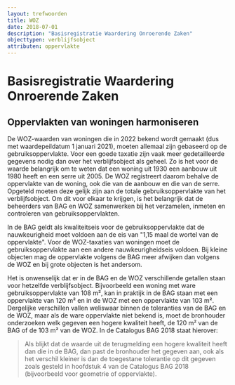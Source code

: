 ```yaml
---
layout: trefwoorden
title: WOZ
date: 2018-07-01
description: "Basisregistratie Waardering Onroerende Zaken"
objecttypen: verblijfsobject
attributen: oppervlakte
---
```


# Basisregistratie Waardering Onroerende Zaken

## Oppervlakten van woningen harmoniseren

De WOZ-waarden van woningen die in 2022 bekend wordt gemaakt (dus met waardepeildatum 1 januari 2021), moeten allemaal zijn gebaseerd op de gebruiksoppervlakte. Voor een goede taxatie zijn vaak meer gedetailleerde gegevens nodig dan over het verblijfsobject als geheel. Zo is het voor de waarde belangrijk om te weten dat een woning uit 1930 een aanbouw uit 1980 heeft en een serre uit 2005. De WOZ registreert daarom behalve de oppervlakte van de woning, ook die van de aanbouw en die van de serre. Opgeteld moeten deze gelijk zijn aan de totale gebruiksoppervlakte van het verblijfsobject. Om dit voor elkaar te krijgen, is het belangrijk dat de beheerders van BAG en WOZ samenwerken bij het verzamelen, inmeten en controleren van gebruiksoppervlakten.

In de BAG geldt als kwaliteitseis voor de gebruiksoppervlakte dat de nauwkeurigheid moet voldoen aan de eis van "1,15 maal de wortel van de oppervlakte". Voor de WOZ-taxaties van woningen moet de gebruiksoppervlakte aan een andere nauwkeurigheidseis voldoen. Bij kleine objecten mag de oppervlakte volgens de BAG meer afwijken dan volgens de WOZ en bij grote objecten is het andersom.

Het is onwenselijk dat er in de BAG en de WOZ verschillende getallen staan voor hetzelfde verblijfsobject. Bijvoorbeeld een woning met ware gebruiksoppervlakte van 108 m², kan in praktijk in de BAG staan met een oppervlakte van 120 m² en in de WOZ met een oppervlakte van 103 m². Dergelijke verschillen vallen weliswaar binnen de toleranties van de BAG en de WOZ, maar als de ware oppervlakte niet bekend is, moet de bronhouder onderzoeken welk gegeven een hogere kwaliteit heeft, de 120 m² van de BAG of de 103 m² van de WOZ. In de Catalogus BAG 2018 staat hierover:

> Als blijkt dat de waarde uit de terugmelding een hogere kwaliteit heeft dan die in de BAG, dan past de bronhouder het gegeven aan, ook als het verschil kleiner is dan de toegestane tolerantie op dit gegeven zoals gesteld in hoofdstuk 4 van de Catalogus BAG 2018 (bijvoorbeeld voor geometrie of oppervlakte).
